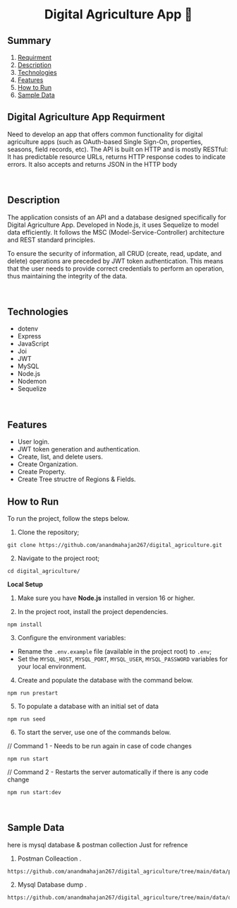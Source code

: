 <a name="readme-top"></a>

<h1 align="center">Digital Agriculture App 📑</h1>

## Summary
<ol>
  <li><a href="#digital-agriculture-app-requirment">Requirment</a></li>
  <li><a href="#description">Description</a></li>
  <li><a href="#technologies">Technologies</a></li>
  <li><a href="#features">Features</a></li>
  <li><a href="#how-to-run">How to Run</a></li>
  <li><a href="#sample-data">Sample Data</a></li>
</ol>


## Digital Agriculture App Requirment
Need to develop an app that offers common functionality for digital agriculture apps (such as OAuth-based Single Sign-On, properties, seasons, field records, etc). The API is built on HTTP and is mostly RESTful: It has predictable resource URLs, returns HTTP response codes to indicate errors. It also accepts and returns JSON in the HTTP body

<br/>

## Description
The application consists of an API and a database designed specifically for Digital Agriculture App. Developed in Node.js, it uses Sequelize to model data efficiently. It follows the MSC (Model-Service-Controller) architecture and REST standard principles.

To ensure the security of information, all CRUD (create, read, update, and delete) operations are preceded by JWT token authentication. This means that the user needs to provide correct credentials to perform an operation, thus maintaining the integrity of the data.

<br/>

## Technologies

- dotenv
- Express
- JavaScript
- Joi
- JWT
- MySQL
- Node.js
- Nodemon
- Sequelize

<br/>

## Features

<ul>
  <li>User login.</li>
  <li>JWT token generation and authentication.</li>
  <li>Create, list, and delete users.</li>
  <li>Create Organization.</li>
  <li>Create Property.</li>
  <li>Create Tree structre of Regions & Fields.</li>
</ul>

## How to Run

To run the project, follow the steps below.

1. Clone the repository;

```
git clone https://github.com/anandmahajan267/digital_agriculture.git
```

2. Navigate to the project root;

```
cd digital_agriculture/
```


  <summary><strong>Local Setup</strong></summary>

1. Make sure you have **Node.js** installed in version 16 or higher.

2. In the project root, install the project dependencies.

```
npm install
```

3. Configure the environment variables:

- Rename the `.env.example` file (available in the project root) to `.env`;
- Set the `MYSQL_HOST`, `MYSQL_PORT`, `MYSQL_USER`, `MYSQL_PASSWORD` variables for your local environment.

4. Create and populate the database with the command below.

```
npm run prestart
```

5. To populate a database with an initial set of data

```
npm run seed
```
  
6. To start the server, use one of the commands below.


// Command 1 - Needs to be run again in case of code changes
```
npm run start
```
// Command 2 - Restarts the server automatically if there is any code change
```
npm run start:dev
```

<br/>

## Sample Data
here is mysql database & postman collection Just for refrence 

1. Postman Colleaction .
```
https://github.com/anandmahajan267/digital_agriculture/tree/main/data/postman_collection
```

2. Mysql Database dump .
```
https://github.com/anandmahajan267/digital_agriculture/tree/main/data/db
```
<br/>



